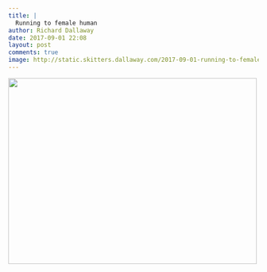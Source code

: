 ```yaml
---
title: |
  Running to female human
author: Richard Dallaway
date: 2017-09-01 22:08
layout: post
comments: true
image: http://static.skitters.dallaway.com/2017-09-01-running-to-female-human-thumb-1-FullSizeRender.jpg
---
```


<div>
        <a href="http://static.skitters.dallaway.com/2017-09-01-running-to-female-human-fullsize-1-FullSizeRender.jpg">
          <img src="http://static.skitters.dallaway.com/2017-09-01-running-to-female-human-thumb-1-FullSizeRender.jpg" width="500" height="375"/>
        </a>
      </div>


  
      